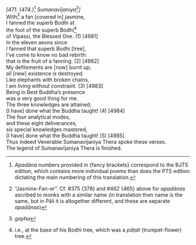 *\[471. {474.}*[^1] *Sumanavījaniya*[^2]*\]*  
With[^3] a fan \[covered in\] jasmine,  
I fanned the superb Bodhi at  
the foot of the superb Bodhi[^4]  
of Vipassi, the Blessed One. (1) \[4981\]  
In the eleven aeons since  
I fanned that superb Bodhi \[tree\],  
I’ve come to know no bad rebirth:  
that is the fruit of a fanning. (2) \[4982\]  
My defilements are \[now\] burnt up;  
all \[new\] existence is destroyed.  
Like elephants with broken chains,  
I am living without constraint. (3) \[4983\]  
Being in Best Buddha’s presence  
was a very good thing for me.  
The three knowledges are attained;  
\[I have\] done what the Buddha taught! (4) \[4984\]  
The four analytical modes,  
and these eight deliverances,  
six special knowledges mastered,  
\[I have\] done what the Buddha taught! (5) \[4985\]  
Thus indeed Venerable Sumanavījaniya Thera spoke these verses.  
The legend of Sumanavījaniya Thera is finished.  
[^1]: *Apadāna* numbers provided in {fancy brackets} correspond to the
    BJTS edition, which contains more individual poems than does the PTS
    edition dictating the main numbering of this translation.  
[^2]: “Jasmine-Fan-er”. Cf. \#375 {378} and \#462 {465} above for
    *apadānas* ascribed to monks with a similar name (in translation
    then name is the same, but in Pāli it is altogether different, and
    these are separate *apadānas*)  
[^3]: *gayha*  
[^4]: i.e., at the base of his Bodhi tree, which was a *pāṭali*
    (trumpet-flower) tree.
